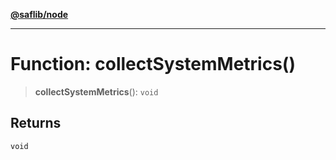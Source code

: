 [**@saflib/node**](../index.md)

***

# Function: collectSystemMetrics()

> **collectSystemMetrics**(): `void`

## Returns

`void`
